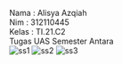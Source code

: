 Nama : Alisya Azqiah <br>
Nim : 312110445 <br>
Kelas : TI.21.C2 <br>
Tugas UAS Semester Antara <br>
![ss1](https://github.com/user-attachments/assets/7c9d1c44-5597-477e-be64-a78920757ee1)
![ss2](https://github.com/user-attachments/assets/ce9b3c8d-bfcc-44ee-bf76-a8e557052984)
![ss3](https://github.com/user-attachments/assets/02e6fd9e-66b5-4558-8009-b8e5efc7c54c)
